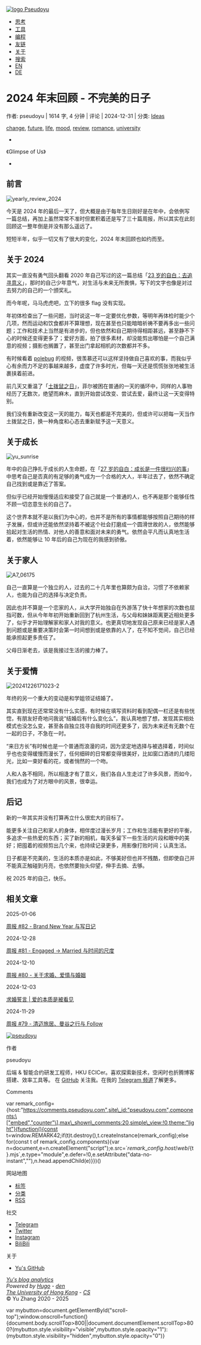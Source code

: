  [![logo](https://www.pseudoyu.com/images/icon.png) Pseudoyu](https://www.pseudoyu.com/zh/)

-   [思考](https://www.pseudoyu.com/zh/category/ideas/)
-   [工具](https://www.pseudoyu.com/zh/category/tools/)
-   [编程](https://www.pseudoyu.com/zh/category/develop/)
-   [友链](https://www.pseudoyu.com/zh/links/)
-   [关于](https://www.pseudoyu.com/zh/about/)
-   [搜索](https://www.pseudoyu.com/zh/search/)
-   [EN](https://www.pseudoyu.com/en/)
-   [DE](https://www.pseudoyu.com/de/)

# 2024 年末回顾 - 不完美的日子

作者: pseudoyu | 1614 字, 4 分钟 | 评论 | 2024-12-31 | 分类: [Ideas](https://www.pseudoyu.com/zh/category/ideas/)

[change](https://www.pseudoyu.com/zh/tag/change/), [future](https://www.pseudoyu.com/zh/tag/future/), [life](https://www.pseudoyu.com/zh/tag/life/), [mood](https://www.pseudoyu.com/zh/tag/mood/), [review](https://www.pseudoyu.com/zh/tag/review/), [romance](https://www.pseudoyu.com/zh/tag/romance/), [university](https://www.pseudoyu.com/zh/tag/university/)

*

《Glimpse of Us》

*

## 前言

![yearly_review_2024](https://image.pseudoyu.com/images/yearly_review_2024.png)

今天是 2024 年的最后一天了，但大概是由于每年生日刚好是在年中，会依例写一篇总结，再加上虽然常常不准时但累积着还是写了三十篇周报，所以其实在此刻回顾这一整年倒是并没有那么遥远了。

短短半年，似乎一切又有了很大的变化，2024 年末回顾也如约而至。

## 关于 2024

其实一直没有勇气回头翻看 2020 年自己写过的这一篇总结「[23 岁的自白：去追寻意义](https://www.pseudoyu.com/zh/2020/06/06/yearly_review_23/)」，那时的自己少年意气，对生活与未来无所畏惧，写下的文字也像是对过去努力的自己的一个颁奖礼。

而今年呢，马马虎虎吧，立下的很多 flag 没有实现。

年初体检查出了一些问题，当时说这一年一定要优化参数，等明年再体检时能少个几项，然而运动和饮食都并不算理想，现在甚至也只能暗暗祈祷不要再多出一些问题；工作和技术上当然是有进步的，但也依然和自己期待得相距甚远，甚至静不下心的时候还变得更多了；爱好方面，拍了很多素材，却没能剪出哪怕是一个自己满意的视频；摄影也搁置了，甚至出门拿起相机的次数都并不多。

有时候看着 [polebug](https://space.bilibili.com/58078997) 的视频，很羡慕还可以这样坚持做自己喜欢的事，而我似乎心有余而力不足的事越来越多，虚度了许多时光，但每一天还是慌慌张张地被生活裹挟着前进。

前几天又重温了「[土拨鼠之日](https://movie.douban.com/subject/1300613/)」，菲尔被困在普通的一天的循环中，同样的人事物经历了无数次，绝望而麻木，直到开始尝试改变、尝试去爱，最终让这一天变得特别。

我们没有重新改变这一天的能力，每天也都是不完美的，但或许可以把每一天当作土拨鼠之日，换一种角度和心态去重新赋予这一天意义。

## 关于成长

![yu_sunrise](https://image.pseudoyu.com/images/yu_sunrise.jpg)

年中的自己挣扎于成长的人生命题，在「[27 岁的自白：成长是一件很扫兴的事](https://www.pseudoyu.com/zh/2024/06/06/yearly_review_27/)」中思考自己是否真的有足够的勇气成为一个合格的大人，半年过去了，依然不确定自己找到或是靠近了答案。

但似乎已经开始慢慢适应和接受了自己就是一个普通的人，也不再是那个能够任性不顾一切恣意生长的自己了。

这个世界本就不是以我们为中心的，也并不是所有的事情都能够按照自己期待的样子发展，但或许还能依然坚持着不被这个社会打磨成一个圆滑世故的人，依然能够拾起对生活的热情、对他人的善意和面对未来的勇气。依然会平凡而认真地生活着，依然能够让 10 年后的自己为现在的我感到骄傲。

## 关于家人

![A7_06175](https://image.pseudoyu.com/images/A7_06175.JPG)

自己一直算是一个独立的人，过去的二十几年里也算颇为自洽，习惯了不依赖家人，也能为自己的选择与决定负责。

因此也并不算是一个恋家的人，从大学开始独自在外游荡了快十年想家的次数也屈指可数，但从今年年初开始重新回到了杭州生活，与父母和妹妹距离更近相处更多了，似乎才开始理解家和家人对我的意义。也更真切地发现自己原来已经是家人遇到问题或是重要决策时会第一时间想到或是依靠的人了，在不知不觉间，自己已经能承担起更多责任了。

父母日渐老去，该是我接过生活的接力棒了。

## 关于爱情

![20241226171023-2](https://image.pseudoyu.com/images/20241226171023-2.jpg)

年终的另一个重大的变动是和学姐领证结婚了。

其实直到现在还常常没有什么实感，有时候在填写资料时看到配偶一栏还是有些恍惚，有朋友好奇地问我说“结婚后有什么变化么”，我认真地想了想，发现其实相处模式也没怎么变，甚至各自独立找寻自我的时间还更多了，因为未来还有无数个在一起的日子，不急在一时。

“来日方长”有时候也是一个普通而浪漫的词，因为坚定地选择与被选择着，时间似乎也也变得缓慢而漫长了，任何细碎的日常都变得很美好，比如窗口洒进的几缕阳光，比如一束好看的花，或者悄然的一个吻。

人和人各不相同，所以相逢才有了意义，我们各自人生走过了许多风景，而如今，我们也成为了对方眼中的风景，很幸运。

## 后记

新的一年其实并没有打算再立什么很宏大的目标了。

能更多关注自己和家人的身体，相伴度过漫长岁月；工作和生活能有更好的平衡，多追求一些热爱的东西；买了新的相机，每天多留下一些生活的片段和眼中的美好；把囤着的视频剪出几个来，也持续记录更多，用影像打败时间；认真生活。

日子都是不完美的，生活的本质亦是如此，不够美好但也并不残酷，但即使自己并不能真正触碰到月亮，也依然要抬头仰望，伸手去摘、去够。

祝 2025 年的自己，快乐。

## 相关文章

2025-01-06

[周报 #82 - Brand New Year 与写日记](/zh/2025/01/06/weekly_review_82/)

2024-12-28

[周报 #81 - Engaged -> Married 与时间的尺度](/zh/2024/12/28/weekly_review_81/)

2024-12-10

[周报 #80 - 关于求婚、爱情与婚姻](/zh/2024/12/10/weekly_review_80/)

2024-12-03

[求婚誓言 | 爱的本质是被看见](/zh/2024/12/03/proposal_to_boyi/)

2024-11-29

[周报 #79 - 清迈旅居、曼谷之行与 Follow](/zh/2024/11/29/weekly_review_20241129/)

[![pseudoyu](/images/author.webp)](https://www.pseudoyu.com)

作者

pseudoyu

后端 & 智能合约研发工程师，HKU ECICer。喜欢探索新技术，空闲时也折腾博客搭建、效率工具等。 在 [GitHub](https://github.com/pseudoyu) 关注我。在我的 [Telegram 频道](https://t.me/pseudoyulife)了解更多。

  

Comments

var remark\_config={host:"https://comments.pseudoyu.com",site\_id:"pseudoyu.com",components:\["embed","counter"\],max\_shown\_comments:20,simple\_view:!0,theme:"light"}(function(){const t=window.REMARK42;if(t)t.destroy(),t.createInstance(remark\_config);else for(const t of remark\_config.components){var n=document,e=n.createElement("script");e.src=\`${remark\_config.host}/web/${t}.mjs\`,e.type="module",e.defer=!0,e.setAttribute("data-no-instant",""),n.head.appendChild(e)}})()

网站地图

-   [标签](https://www.pseudoyu.com/zh/tags/)
-   [分类](https://www.pseudoyu.com/zh/categories/)
-   [RSS](https://www.pseudoyu.com/zh/index.xml)

社交

-   [Telegram](https://t.me/pseudoyulife)
-   [Twitter](https://twitter.com/pseudo_yu)
-   [Instagram](https://www.instagram.com/pseudo.yu/)
-   [BiliBili](https://space.bilibili.com/5374948/)

关于

-   [Yu's GitHub](https://github.com/pseudoyu)

*[Yu's blog analytics](https://stats.pseudoyu.com?access-token=2m1u5i2k413q0733h2a3332w3m1t6r634g1m6n)*  
*Powered by [Hugo](https://gohugo.io) - [den](https://github.com/shaform/hugo-theme-den)*  
*[The University of Hong Kong](https://www.hku.hk) - [CS](https://www.cs.hku.hk)*  
© Yu Zhang 2020 - 2025

[](#top "Go to Top (Alt + G)")var mybutton=document.getElementById("scroll-top");window.onscroll=function(){document.body.scrollTop>800||document.documentElement.scrollTop>800?(mybutton.style.visibility="visible",mybutton.style.opacity="1"):(mybutton.style.visibility="hidden",mybutton.style.opacity="0")}